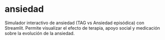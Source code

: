 # ansiedad
Simulador interactivo de ansiedad (TAG vs Ansiedad episódica) con Streamlit. Permite visualizar el efecto de terapia, apoyo social y medicación sobre la evolución de la ansiedad.

